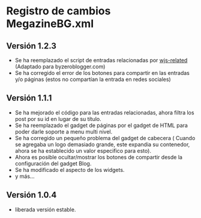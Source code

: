# Registro de cambios MegazineBG.xml

## Versión 1.2.3

- Se ha reemplazado el script de entradas relacionadas por [wjs-related](https://github.com/zkreations/wjs-related/) (Adaptado para byzeroblogger.com)
- Se ha corregido el error de los botones para compartir en las entradas y/o páginas (estos no compartían la entrada en redes sociales)

## Versión 1.1.1

- Se ha mejorado el código para las entradas relacionadas, ahora filtra los post por su id en lugar de su título.
- Se ha reemplazado el gadget de páginas por el gadget de HTML para poder darle soporte a menu multi nivel.
- Se ha corregido un pequeño problema del gadget de cabecera ( Cuando se agregaba un logo demasiado grande, este expandia su contenedor, ahora se ha establecido un valor especifico para esto).
- Ahora es posible ocultar/mostrar los botones de compartir desde la configuración del gadget Blog.
- Se ha modificado el aspecto de los widgets.
- y más...

## Versión 1.0.4

- liberada versión estable.